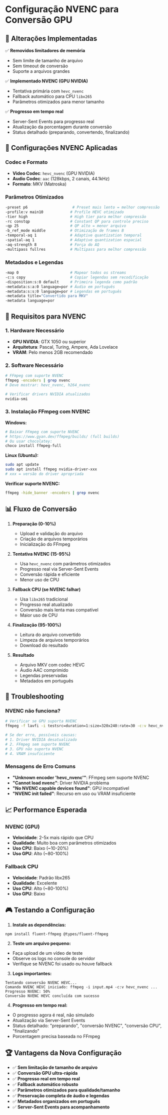 # Configuração NVENC para Conversão GPU

## 🚀 Alterações Implementadas

✅ **Removidos limitadores de memória**
- Sem limite de tamanho de arquivo
- Sem timeout de conversão
- Suporte a arquivos grandes

✅ **Implementado NVENC (GPU NVIDIA)**
- Tentativa primária com `hevc_nvenc`
- Fallback automático para CPU `libx265`
- Parâmetros otimizados para menor tamanho

✅ **Progresso em tempo real**
- Server-Sent Events para progresso real
- Atualização da porcentagem durante conversão
- Status detalhado (preparando, convertendo, finalizando)

## 🎯 Configurações NVENC Aplicadas

### Codec e Formato
- **Video Codec**: `hevc_nvenc` (GPU NVIDIA)
- **Audio Codec**: `aac` (128kbps, 2 canais, 44.1kHz)
- **Formato**: MKV (Matroska)

### Parâmetros Otimizados
```bash
-preset p6                    # Preset mais lento = melhor compressão
-profile:v main10            # Profile HEVC otimizado
-tier high                   # High tier para melhor compressão
-rc constqp                  # Constant QP para controle preciso
-qp 25                       # QP alto = menor arquivo
-b_ref_mode middle           # Otimização de frames B
-temporal-aq 1               # Adaptive quantization temporal
-spatial-aq 1                # Adaptive quantization espacial
-aq-strength 8               # Força do AQ
-multipass fullres           # Multipass para melhor compressão
```

### Metadados e Legendas
```bash
-map 0                       # Mapear todos os streams
-c:s copy                    # Copiar legendas sem recodificação
-disposition:s:0 default     # Primeira legenda como padrão
-metadata:s:a:0 language=por # Áudio em português
-metadata:s:s:0 language=por # Legendas em português
-metadata title="Convertido para MKV"
-metadata language=por
```

## 🔧 Requisitos para NVENC

### 1. Hardware Necessário
- **GPU NVIDIA**: GTX 1050 ou superior
- **Arquitetura**: Pascal, Turing, Ampere, Ada Lovelace
- **VRAM**: Pelo menos 2GB recomendado

### 2. Software Necessário
```bash
# FFmpeg com suporte NVENC
ffmpeg -encoders | grep nvenc
# Deve mostrar: hevc_nvenc, h264_nvenc

# Verificar drivers NVIDIA atualizados
nvidia-smi
```

### 3. Instalação FFmpeg com NVENC

**Windows:**
```bash
# Baixar FFmpeg com suporte NVENC
# https://www.gyan.dev/ffmpeg/builds/ (full builds)
# Ou usar chocolatey:
choco install ffmpeg-full
```

**Linux (Ubuntu):**
```bash
sudo apt update
sudo apt install ffmpeg nvidia-driver-xxx
# xxx = versão do driver apropriada
```

**Verificar suporte NVENC:**
```bash
ffmpeg -hide_banner -encoders | grep nvenc
```

## 📊 Fluxo de Conversão

1. **Preparação (0-10%)**
   - Upload e validação do arquivo
   - Criação de arquivos temporários
   - Inicialização do FFmpeg

2. **Tentativa NVENC (15-95%)**
   - Usa `hevc_nvenc` com parâmetros otimizados
   - Progresso real via Server-Sent Events
   - Conversão rápida e eficiente
   - Menor uso de CPU

3. **Fallback CPU (se NVENC falhar)**
   - Usa `libx265` tradicional
   - Progresso real atualizado
   - Conversão mais lenta mas compatível
   - Maior uso de CPU

4. **Finalização (95-100%)**
   - Leitura do arquivo convertido
   - Limpeza de arquivos temporários
   - Download do resultado

5. **Resultado**
   - Arquivo MKV com codec HEVC
   - Áudio AAC comprimido
   - Legendas preservadas
   - Metadados em português

## 🐛 Troubleshooting

### NVENC não funciona?
```bash
# Verificar se GPU suporta NVENC
ffmpeg -f lavfi -i testsrc=duration=1:size=320x240:rate=30 -c:v hevc_nvenc test.mkv

# Se der erro, possíveis causas:
# 1. Driver NVIDIA desatualizado
# 2. FFmpeg sem suporte NVENC
# 3. GPU não suporta NVENC
# 4. VRAM insuficiente
```

### Mensagens de Erro Comuns
- **"Unknown encoder 'hevc_nvenc'"**: FFmpeg sem suporte NVENC
- **"Cannot load nvenc"**: Driver NVIDIA problema
- **"No NVENC capable devices found"**: GPU incompatível
- **"NVENC init failed"**: Recurso em uso ou VRAM insuficiente

## 📈 Performance Esperada

### NVENC (GPU)
- **Velocidade**: 2-5x mais rápido que CPU
- **Qualidade**: Muito boa com parâmetros otimizados
- **Uso CPU**: Baixo (~10-20%)
- **Uso GPU**: Alto (~80-100%)

### Fallback CPU
- **Velocidade**: Padrão libx265
- **Qualidade**: Excelente
- **Uso CPU**: Alto (~80-100%)
- **Uso GPU**: Baixo

## 🎮 Testando a Configuração

1. **Instale as dependências:**
```bash
npm install fluent-ffmpeg @types/fluent-ffmpeg
```

2. **Teste um arquivo pequeno:**
- Faça upload de um vídeo de teste
- Observe os logs no console do servidor
- Verifique se NVENC foi usado ou houve fallback

3. **Logs importantes:**
```
Tentando conversão NVENC HEVC...
Comando NVENC HEVC iniciado: ffmpeg -i input.mp4 -c:v hevc_nvenc ...
Progresso NVENC: 50%
Conversão NVENC HEVC concluída com sucesso
```

4. **Progresso em tempo real:**
- O progresso agora é real, não simulado
- Atualização via Server-Sent Events
- Status detalhado: "preparando", "conversão NVENC", "conversão CPU", "finalizando"
- Porcentagem precisa baseada no FFmpeg

## 🏆 Vantagens da Nova Configuração

- ✅ **Sem limitação de tamanho de arquivo**
- ✅ **Conversão GPU ultra-rápida**
- ✅ **Progresso real em tempo real**
- ✅ **Fallback automático robusto**
- ✅ **Parâmetros otimizados para qualidade/tamanho**
- ✅ **Preservação completa de áudio e legendas**
- ✅ **Metadados organizados em português**
- ✅ **Server-Sent Events para acompanhamento**
